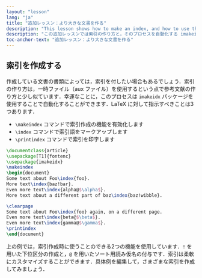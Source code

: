 ```yaml
---
layout: "lesson"
lang: "ja"
title: "追加レッスン：より大きな文書を作る"
description: "This lesson shows how to make an index, and how to use the imakeidx package to automate the process."
description: "この追加レッスンでは索引の作り方と，そのプロセスを自動化する imakeidx パッケージの使い方を紹介します．"
toc-anchor-text: "追加レッスン：より大きな文書を作る"
---
```


## 索引を作成する

作成している文書の書類によっては，索引を付したい場合もあるでしょう．索引の作り方は，一時ファイル（aux ファイル）を使用するという点で参考文献の作り方と少し似ています．幸運なことに，このプロセスは `imakeidx` パッケージを使用することで自動化することができます．LaTeX に対して指示すべきことは3つあります．

* `\makeindex` コマンドで索引作成の機能を有効化します
* `\index` コマンドで索引語をマークアップします
* `\printindex` コマンドで索引を印字します

```latex
\documentclass{article}
\usepackage[T1]{fontenc}
\usepackage{imakeidx}
\makeindex
\begin{document}
Some text about Foo\index{foo}.
More text\index{baz!bar}.
Even more text\index{alpha@$\alpha$}.
More text about a different part of baz\index{baz!wibble}.

\clearpage
Some text about Foo\index{foo} again, on a different page.
Even more text\index{beta@$\beta$}.
Even more text\index{gamma@$\gamma$}.
\printindex
\end{document}
```

上の例では，索引作成時に使うことのできる2つの機能を使用しています．`!` を用いた下位区分の作成と，`@` を用いたソート用読み仮名の付与です．索引は柔軟にカスタマイズすることができます．具体例を編集して，さまざまな索引を作成してみましょう．
